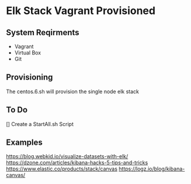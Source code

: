 # Elk Stack Vagrant Provisioned 
## System Reqirments
- Vagrant
- Virtual Box
- Git 

## Provisioning
The centos.6.sh will provision the single node elk stack 

## To Do 
[] Create a StartAll.sh Script

## Examples 
https://blog.webkid.io/visualize-datasets-with-elk/
https://dzone.com/articles/kibana-hacks-5-tips-and-tricks
https://www.elastic.co/products/stack/canvas
https://logz.io/blog/kibana-canvas/
